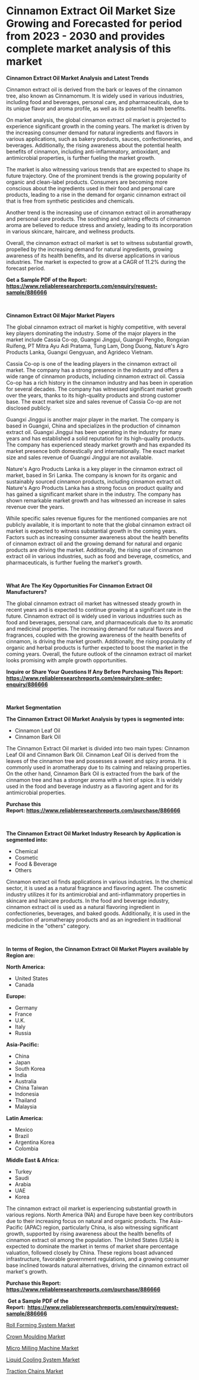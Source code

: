 <p><h1>Cinnamon Extract Oil Market Size Growing and Forecasted for period from 2023 - 2030 and provides complete market analysis of this market</h1></p><p><strong>Cinnamon Extract Oil Market Analysis and Latest Trends</strong></p>
<p><p>Cinnamon extract oil is derived from the bark or leaves of the cinnamon tree, also known as Cinnamomum. It is widely used in various industries, including food and beverages, personal care, and pharmaceuticals, due to its unique flavor and aroma profile, as well as its potential health benefits.</p><p>On market analysis, the global cinnamon extract oil market is projected to experience significant growth in the coming years. The market is driven by the increasing consumer demand for natural ingredients and flavors in various applications, such as bakery products, sauces, confectioneries, and beverages. Additionally, the rising awareness about the potential health benefits of cinnamon, including anti-inflammatory, antioxidant, and antimicrobial properties, is further fueling the market growth.</p><p>The market is also witnessing various trends that are expected to shape its future trajectory. One of the prominent trends is the growing popularity of organic and clean-label products. Consumers are becoming more conscious about the ingredients used in their food and personal care products, leading to a rise in the demand for organic cinnamon extract oil that is free from synthetic pesticides and chemicals.</p><p>Another trend is the increasing use of cinnamon extract oil in aromatherapy and personal care products. The soothing and calming effects of cinnamon aroma are believed to reduce stress and anxiety, leading to its incorporation in various skincare, haircare, and wellness products.</p><p>Overall, the cinnamon extract oil market is set to witness substantial growth, propelled by the increasing demand for natural ingredients, growing awareness of its health benefits, and its diverse applications in various industries. The market is expected to grow at a CAGR of 11.2% during the forecast period.</p></p>
<p><strong>Get a Sample PDF of the Report:&nbsp; <a href="https://www.reliableresearchreports.com/enquiry/request-sample/886666">https://www.reliableresearchreports.com/enquiry/request-sample/886666</a></strong></p>
<p>&nbsp;</p>
<p><strong>Cinnamon Extract Oil Major Market Players</strong></p>
<p><p>The global cinnamon extract oil market is highly competitive, with several key players dominating the industry. Some of the major players in the market include Cassia Co-op, Guangxi Jinggui, Guangxi Pengbo, Rongxian Ruifeng, PT Mitra Ayu Adi Pratama, Tung Lam, Dong Duong, Nature's Agro Products Lanka, Guangxi Gengyuan, and Agrideco Vietnam.</p><p>Cassia Co-op is one of the leading players in the cinnamon extract oil market. The company has a strong presence in the industry and offers a wide range of cinnamon products, including cinnamon extract oil. Cassia Co-op has a rich history in the cinnamon industry and has been in operation for several decades. The company has witnessed significant market growth over the years, thanks to its high-quality products and strong customer base. The exact market size and sales revenue of Cassia Co-op are not disclosed publicly.</p><p>Guangxi Jinggui is another major player in the market. The company is based in Guangxi, China and specializes in the production of cinnamon extract oil. Guangxi Jinggui has been operating in the industry for many years and has established a solid reputation for its high-quality products. The company has experienced steady market growth and has expanded its market presence both domestically and internationally. The exact market size and sales revenue of Guangxi Jinggui are not available.</p><p>Nature's Agro Products Lanka is a key player in the cinnamon extract oil market, based in Sri Lanka. The company is known for its organic and sustainably sourced cinnamon products, including cinnamon extract oil. Nature's Agro Products Lanka has a strong focus on product quality and has gained a significant market share in the industry. The company has shown remarkable market growth and has witnessed an increase in sales revenue over the years.</p><p>While specific sales revenue figures for the mentioned companies are not publicly available, it is important to note that the global cinnamon extract oil market is expected to witness substantial growth in the coming years. Factors such as increasing consumer awareness about the health benefits of cinnamon extract oil and the growing demand for natural and organic products are driving the market. Additionally, the rising use of cinnamon extract oil in various industries, such as food and beverage, cosmetics, and pharmaceuticals, is further fueling the market's growth.</p></p>
<p>&nbsp;</p>
<p><strong>What Are The Key Opportunities For Cinnamon Extract Oil Manufacturers?</strong></p>
<p><p>The global cinnamon extract oil market has witnessed steady growth in recent years and is expected to continue growing at a significant rate in the future. Cinnamon extract oil is widely used in various industries such as food and beverages, personal care, and pharmaceuticals due to its aromatic and medicinal properties. The increasing demand for natural flavors and fragrances, coupled with the growing awareness of the health benefits of cinnamon, is driving the market growth. Additionally, the rising popularity of organic and herbal products is further expected to boost the market in the coming years. Overall, the future outlook of the cinnamon extract oil market looks promising with ample growth opportunities.</p></p>
<p><strong>Inquire or Share Your Questions If Any Before Purchasing This Report: <a href="https://www.reliableresearchreports.com/enquiry/pre-order-enquiry/886666">https://www.reliableresearchreports.com/enquiry/pre-order-enquiry/886666</a></strong></p>
<p>&nbsp;</p>
<p><strong>Market Segmentation</strong></p>
<p><strong>The Cinnamon Extract Oil Market Analysis by types is segmented into:</strong></p>
<p><ul><li>Cinnamon Leaf Oil</li><li>Cinnamon Bark Oil</li></ul></p>
<p><p>The Cinnamon Extract Oil market is divided into two main types: Cinnamon Leaf Oil and Cinnamon Bark Oil. Cinnamon Leaf Oil is derived from the leaves of the cinnamon tree and possesses a sweet and spicy aroma. It is commonly used in aromatherapy due to its calming and relaxing properties. On the other hand, Cinnamon Bark Oil is extracted from the bark of the cinnamon tree and has a stronger aroma with a hint of spice. It is widely used in the food and beverage industry as a flavoring agent and for its antimicrobial properties.</p></p>
<p><strong>Purchase this Report:&nbsp;<a href="https://www.reliableresearchreports.com/purchase/886666">https://www.reliableresearchreports.com/purchase/886666</a></strong></p>
<p>&nbsp;</p>
<p><strong>The Cinnamon Extract Oil Market Industry Research by Application is segmented into:</strong></p>
<p><ul><li>Chemical</li><li>Cosmetic</li><li>Food & Beverage</li><li>Others</li></ul></p>
<p><p>Cinnamon extract oil finds applications in various industries. In the chemical sector, it is used as a natural fragrance and flavoring agent. The cosmetic industry utilizes it for its antimicrobial and anti-inflammatory properties in skincare and haircare products. In the food and beverage industry, cinnamon extract oil is used as a natural flavoring ingredient in confectioneries, beverages, and baked goods. Additionally, it is used in the production of aromatherapy products and as an ingredient in traditional medicine in the "others" category.</p></p>
<p>&nbsp;</p>
<p><strong>In terms of Region, the Cinnamon Extract Oil Market Players available by Region are:</strong></p>
<p>
    <p> <strong> North America: </strong>
        <ul>
            <li>United States</li>
            <li>Canada</li>
        </ul>
        </p> 
    <p> <strong> Europe: </strong>
        <ul>
            <li>Germany</li>
            <li>France</li>
            <li>U.K.</li>
            <li>Italy</li>
            <li>Russia</li>
        </ul>
        </p> 
    <p> <strong> Asia-Pacific: </strong>
        <ul>
            <li>China</li>
            <li>Japan</li>
            <li>South Korea</li>
            <li>India</li>
            <li>Australia</li>
            <li>China Taiwan</li>
            <li>Indonesia</li>
            <li>Thailand</li>
            <li>Malaysia</li>
        </ul>
        </p> 
    <p> <strong> Latin America: </strong>
        <ul>
            <li>Mexico</li>
            <li>Brazil</li>
            <li>Argentina Korea</li>
            <li>Colombia</li>
        </ul>
        </p> 
    <p> <strong> Middle East & Africa: </strong>
        <ul>
            <li>Turkey</li>
            <li>Saudi</li>
            <li>Arabia</li>
            <li>UAE</li>
            <li>Korea</li>
        </ul>
    </p>
    </p>
<p><p>The cinnamon extract oil market is experiencing substantial growth in various regions. North America (NA) and Europe have been key contributors due to their increasing focus on natural and organic products. The Asia-Pacific (APAC) region, particularly China, is also witnessing significant growth, supported by rising awareness about the health benefits of cinnamon extract oil among the population. The United States (USA) is expected to dominate the market in terms of market share percentage valuation, followed closely by China. These regions boast advanced infrastructure, favorable government regulations, and a growing consumer base inclined towards natural alternatives, driving the cinnamon extract oil market's growth.</p></p>
<p><strong>Purchase this Report: <a href="https://www.reliableresearchreports.com/purchase/886666">https://www.reliableresearchreports.com/purchase/886666</a></strong></p>
<p>&nbsp;<strong>Get a Sample PDF of the Report:&nbsp;&nbsp;<a href="https://www.reliableresearchreports.com/enquiry/request-sample/886666">https://www.reliableresearchreports.com/enquiry/request-sample/886666</a></strong></p>
<p><strong></strong></p>
<p><p><a href="https://medium.com/@grab.track.out/roll-forming-system-market-size-reveals-the-best-marketing-channels-in-global-industry-0576e537a319">Roll Forming System Market</a></p><p><a href="https://github.com/prosalinda88/Market-Research-Report-List-1/blob/main/crown-moulding-market.md">Crown Moulding Market</a></p><p><a href="https://medium.com/@plan.sock.color/micro-milling-machine-market-exploring-market-share-market-trends-and-future-growth-78367327e417">Micro Milling Machine Market</a></p><p><a href="https://medium.com/@bulk.cream.roll/liquid-cooling-system-market-trends-and-market-analysis-forecasted-for-period-2023-2030-f08e64c85719">Liquid Cooling System Market</a></p><p><a href="https://github.com/amae102299/Market-Research-Report-List-1/blob/main/traction-chains-market.md">Traction Chains Market</a></p></p>